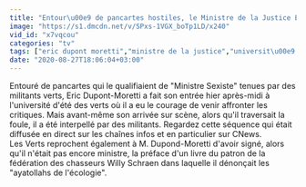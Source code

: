 ```yaml
---
title: "Entour\u00e9 de pancartes hostiles, le Ministre de la Justice Eric Dupont-Moretti est interpell\u00e9 par des militants verts en arrivant \u00e0 leur Universit\u00e9 d'\u00e9t\u00e9"
image: "https://s1.dmcdn.net/v/SPxs-1VGX_boTp1LD/x240"
vid_id: "x7vqcou"
categories: "tv"
tags: ["eric dupont moretti","ministre de la justice","universit\u00e9 des verts"]
date: "2020-08-27T18:06:04+03:00"
---
```

Entouré de pancartes qui le qualifiaient de &quot;Ministre Sexiste&quot; tenues par des militants verts, Eric Dupont-Moretti a fait son entrée hier après-midi à l'université d'été des verts où il a eu le courage de venir affronter les critiques. Mais avant-même son arrivée sur scène, alors qu'il traversait la foule, il a été interpellé par des militants. Regardez cette séquence qui était diffusée en direct sur les chaînes infos et en particulier sur CNews.   <br>Les Verts reprochent également à M. Dupond-Moretti d'avoir signé, alors qu'il n'était pas encore ministre, la préface d'un livre du patron de la fédération des chasseurs Willy Schraen dans laquelle il dénonçait les &quot;ayatollahs de l'écologie&quot;.
